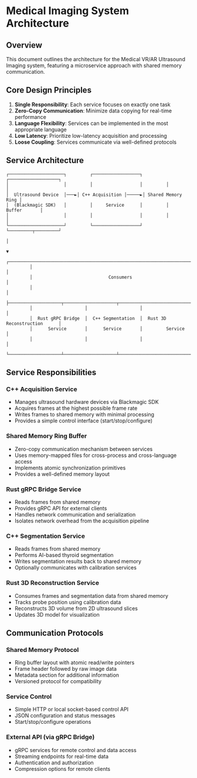 # Medical Imaging System Architecture

## Overview

This document outlines the architecture for the Medical VR/AR Ultrasound Imaging system, featuring a microservice approach with shared memory communication.

## Core Design Principles

1. **Single Responsibility**: Each service focuses on exactly one task
2. **Zero-Copy Communication**: Minimize data copying for real-time performance
3. **Language Flexibility**: Services can be implemented in the most appropriate language
4. **Low Latency**: Prioritize low-latency acquisition and processing
5. **Loose Coupling**: Services communicate via well-defined protocols

## Service Architecture

```
┌─────────────────────┐         ┌──────────────────┐         ┌───────────────────┐
│                     │         │                  │         │                   │
│  Ultrasound Device  │───►│ C++ Acquisition │─────►│ Shared Memory Ring │
│  (Blackmagic SDK)   │         │     Service      │         │      Buffer       │
│                     │         │                  │         │                   │
└─────────────────────┘         └──────────────────┘         └─────────┬─────────┘
                                                                       │
                                                                       ▼
         ┌─────────────────────────────────────────────────────────────────────────┐
         │                                                                         │
         │                             Consumers                                   │
         │                                                                         │
         ├────────────────────┬────────────────────┬───────────────────────────────┤
         │                    │                    │                               │
         │  Rust gRPC Bridge  │  C++ Segmentation  │  Rust 3D Reconstruction      │
         │      Service       │      Service       │         Service              │
         │                    │                    │                               │
         └────────────────────┴────────────────────┴───────────────────────────────┘
```

## Service Responsibilities

### C++ Acquisition Service
- Manages ultrasound hardware devices via Blackmagic SDK
- Acquires frames at the highest possible frame rate
- Writes frames to shared memory with minimal processing
- Provides a simple control interface (start/stop/configure)

### Shared Memory Ring Buffer
- Zero-copy communication mechanism between services
- Uses memory-mapped files for cross-process and cross-language access
- Implements atomic synchronization primitives
- Provides a well-defined memory layout

### Rust gRPC Bridge Service
- Reads frames from shared memory
- Provides gRPC API for external clients
- Handles network communication and serialization
- Isolates network overhead from the acquisition pipeline

### C++ Segmentation Service
- Reads frames from shared memory
- Performs AI-based thyroid segmentation
- Writes segmentation results back to shared memory
- Optionally communicates with calibration services

### Rust 3D Reconstruction Service
- Consumes frames and segmentation data from shared memory
- Tracks probe position using calibration data
- Reconstructs 3D volume from 2D ultrasound slices
- Updates 3D model for visualization

## Communication Protocols

### Shared Memory Protocol
- Ring buffer layout with atomic read/write pointers
- Frame header followed by raw image data
- Metadata section for additional information
- Versioned protocol for compatibility

### Service Control
- Simple HTTP or local socket-based control API
- JSON configuration and status messages
- Start/stop/configure operations

### External API (via gRPC Bridge)
- gRPC services for remote control and data access
- Streaming endpoints for real-time data
- Authentication and authorization
- Compression options for remote clients
